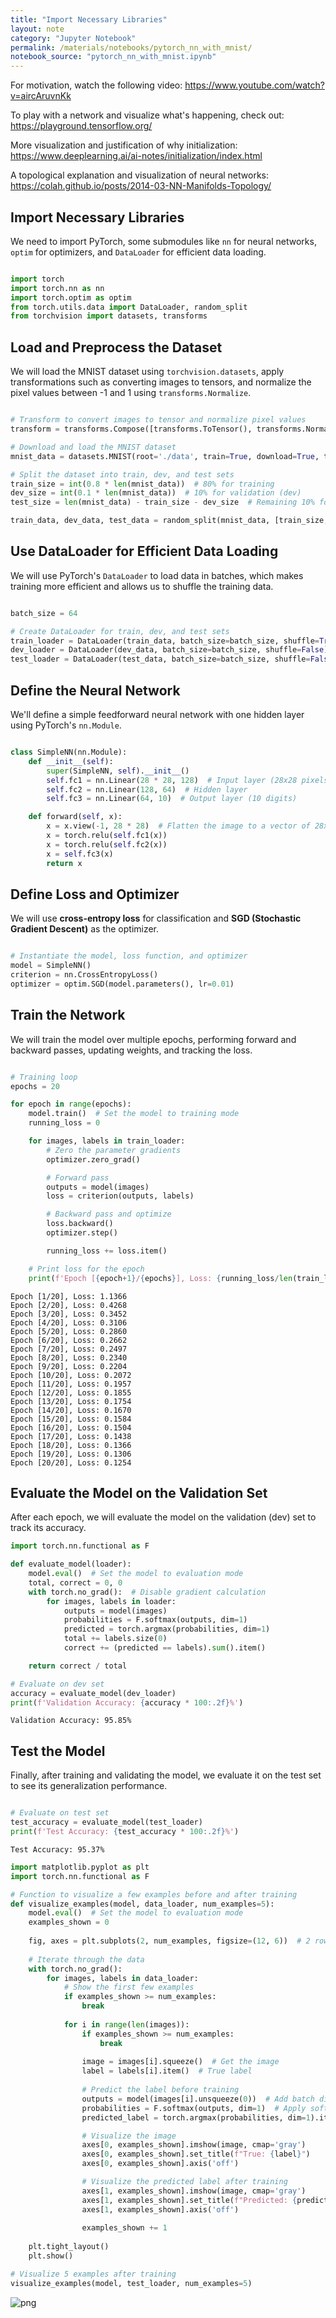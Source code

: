 ```yaml
---
title: "Import Necessary Libraries"
layout: note
category: "Jupyter Notebook"
permalink: /materials/notebooks/pytorch_nn_with_mnist/
notebook_source: "pytorch_nn_with_mnist.ipynb"
---
```


For motivation, watch the following video: https://www.youtube.com/watch?v=aircAruvnKk

To play with a network and visualize what's happening, check out: https://playground.tensorflow.org/

More visualization and justification of why initialization: https://www.deeplearning.ai/ai-notes/initialization/index.html

A topological explanation and visualization of neural networks: https://colah.github.io/posts/2014-03-NN-Manifolds-Topology/


##  Import Necessary Libraries

We need to import PyTorch, some submodules like `nn` for neural networks, `optim` for optimizers, and `DataLoader` for efficient data loading.


```python

import torch
import torch.nn as nn
import torch.optim as optim
from torch.utils.data import DataLoader, random_split
from torchvision import datasets, transforms

```


## Load and Preprocess the Dataset

We will load the MNIST dataset using `torchvision.datasets`, apply transformations such as converting images to tensors, and normalize the pixel values between -1 and 1 using `transforms.Normalize`.


```python

# Transform to convert images to tensor and normalize pixel values
transform = transforms.Compose([transforms.ToTensor(), transforms.Normalize((0.5,), (0.5,))])

# Download and load the MNIST dataset
mnist_data = datasets.MNIST(root='./data', train=True, download=True, transform=transform)

# Split the dataset into train, dev, and test sets
train_size = int(0.8 * len(mnist_data))  # 80% for training
dev_size = int(0.1 * len(mnist_data))  # 10% for validation (dev)
test_size = len(mnist_data) - train_size - dev_size  # Remaining 10% for testing

train_data, dev_data, test_data = random_split(mnist_data, [train_size, dev_size, test_size])

```


## Use DataLoader for Efficient Data Loading

We will use PyTorch's `DataLoader` to load data in batches, which makes training more efficient and allows us to shuffle the training data.


```python

batch_size = 64

# Create DataLoader for train, dev, and test sets
train_loader = DataLoader(train_data, batch_size=batch_size, shuffle=True)
dev_loader = DataLoader(dev_data, batch_size=batch_size, shuffle=False)
test_loader = DataLoader(test_data, batch_size=batch_size, shuffle=False)

```


##  Define the Neural Network

We'll define a simple feedforward neural network with one hidden layer using PyTorch's `nn.Module`.


```python

class SimpleNN(nn.Module):
    def __init__(self):
        super(SimpleNN, self).__init__()
        self.fc1 = nn.Linear(28 * 28, 128)  # Input layer (28x28 pixels)
        self.fc2 = nn.Linear(128, 64)  # Hidden layer
        self.fc3 = nn.Linear(64, 10)  # Output layer (10 digits)

    def forward(self, x):
        x = x.view(-1, 28 * 28)  # Flatten the image to a vector of 28x28
        x = torch.relu(self.fc1(x))
        x = torch.relu(self.fc2(x))
        x = self.fc3(x)
        return x

```


##  Define Loss and Optimizer

We will use **cross-entropy loss** for classification and **SGD (Stochastic Gradient Descent)** as the optimizer.


```python

# Instantiate the model, loss function, and optimizer
model = SimpleNN()
criterion = nn.CrossEntropyLoss()
optimizer = optim.SGD(model.parameters(), lr=0.01)

```


##  Train the Network

We will train the model over multiple epochs, performing forward and backward passes, updating weights, and tracking the loss.


```python

# Training loop
epochs = 20

for epoch in range(epochs):
    model.train()  # Set the model to training mode
    running_loss = 0

    for images, labels in train_loader:
        # Zero the parameter gradients
        optimizer.zero_grad()

        # Forward pass
        outputs = model(images)
        loss = criterion(outputs, labels)

        # Backward pass and optimize
        loss.backward()
        optimizer.step()

        running_loss += loss.item()

    # Print loss for the epoch
    print(f'Epoch [{epoch+1}/{epochs}], Loss: {running_loss/len(train_loader):.4f}')

```

    Epoch [1/20], Loss: 1.1366
    Epoch [2/20], Loss: 0.4268
    Epoch [3/20], Loss: 0.3452
    Epoch [4/20], Loss: 0.3106
    Epoch [5/20], Loss: 0.2860
    Epoch [6/20], Loss: 0.2662
    Epoch [7/20], Loss: 0.2497
    Epoch [8/20], Loss: 0.2340
    Epoch [9/20], Loss: 0.2204
    Epoch [10/20], Loss: 0.2072
    Epoch [11/20], Loss: 0.1957
    Epoch [12/20], Loss: 0.1855
    Epoch [13/20], Loss: 0.1754
    Epoch [14/20], Loss: 0.1670
    Epoch [15/20], Loss: 0.1584
    Epoch [16/20], Loss: 0.1504
    Epoch [17/20], Loss: 0.1438
    Epoch [18/20], Loss: 0.1366
    Epoch [19/20], Loss: 0.1306
    Epoch [20/20], Loss: 0.1254


##  Evaluate the Model on the Validation Set

After each epoch, we will evaluate the model on the validation (dev) set to track its accuracy.


```python
import torch.nn.functional as F

def evaluate_model(loader):
    model.eval()  # Set the model to evaluation mode
    total, correct = 0, 0
    with torch.no_grad():  # Disable gradient calculation
        for images, labels in loader:
            outputs = model(images)
            probabilities = F.softmax(outputs, dim=1)
            predicted = torch.argmax(probabilities, dim=1)            
            total += labels.size(0)
            correct += (predicted == labels).sum().item()

    return correct / total

# Evaluate on dev set
accuracy = evaluate_model(dev_loader)
print(f'Validation Accuracy: {accuracy * 100:.2f}%')

```

    Validation Accuracy: 95.85%


##  Test the Model

Finally, after training and validating the model, we evaluate it on the test set to see its generalization performance.


```python

# Evaluate on test set
test_accuracy = evaluate_model(test_loader)
print(f'Test Accuracy: {test_accuracy * 100:.2f}%')

```

    Test Accuracy: 95.37%


```python
import matplotlib.pyplot as plt
import torch.nn.functional as F

# Function to visualize a few examples before and after training
def visualize_examples(model, data_loader, num_examples=5):
    model.eval()  # Set the model to evaluation mode
    examples_shown = 0
    
    fig, axes = plt.subplots(2, num_examples, figsize=(12, 6))  # 2 rows: before and after training
    
    # Iterate through the data
    with torch.no_grad():
        for images, labels in data_loader:
            # Show the first few examples
            if examples_shown >= num_examples:
                break
            
            for i in range(len(images)):
                if examples_shown >= num_examples:
                    break
                
                image = images[i].squeeze()  # Get the image
                label = labels[i].item()  # True label
                
                # Predict the label before training
                outputs = model(images[i].unsqueeze(0))  # Add batch dimension
                probabilities = F.softmax(outputs, dim=1)  # Apply softmax
                predicted_label = torch.argmax(probabilities, dim=1).item()  # Argmax to get predicted class

                # Visualize the image
                axes[0, examples_shown].imshow(image, cmap='gray')
                axes[0, examples_shown].set_title(f"True: {label}")
                axes[0, examples_shown].axis('off')

                # Visualize the predicted label after training
                axes[1, examples_shown].imshow(image, cmap='gray')
                axes[1, examples_shown].set_title(f"Predicted: {predicted_label}")
                axes[1, examples_shown].axis('off')
                
                examples_shown += 1
    
    plt.tight_layout()
    plt.show()

# Visualize 5 examples after training
visualize_examples(model, test_loader, num_examples=5)
```


    
![png](/materials/notebooks/pytorch_nn_with_mnist/output_17_0.png)
    

